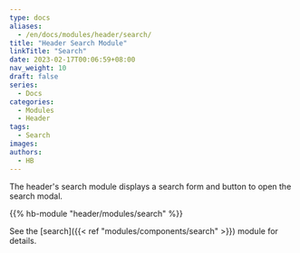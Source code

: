```yaml
---
type: docs
aliases:
  - /en/docs/modules/header/search/
title: "Header Search Module"
linkTitle: "Search"
date: 2023-02-17T00:06:59+08:00
nav_weight: 10
draft: false
series:
  - Docs
categories:
  - Modules
  - Header
tags:
  - Search
images:
authors:
  - HB
---
```


The header's search module displays a search form and button to open the search modal.

<!--more-->

{{% hb-module "header/modules/search" %}}

See the [search]({{< ref "modules/components/search" >}}) module for details.

